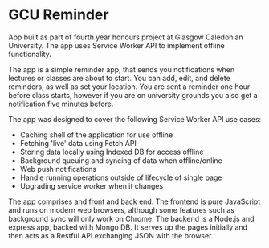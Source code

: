 # GCU Reminder

App built as part of fourth year honours project at Glasgow Caledonian University. The app uses Service Worker API to implement offline functionality.

The app is a simple reminder app, that sends you notifications when lectures or classes are about to start. You can add, edit, and delete reminders, as well as set your location. You are sent a reminder one hour before class starts, however if you are on university grounds you also get a notification five minutes before.

The app was designed to cover the following Service Worker API use cases:

* Caching shell of the application for use offline
* Fetching 'live' data using Fetch API
* Storing data locally using Indexed DB for access offline
* Background queuing and syncing of data when offline/online
* Web push notifications
* Handle running operations outside of lifecycle of single page
* Upgrading service worker when it changes

The app comprises and front and back end. The frontend is pure JavaScript and runs on modern web browsers, although some features such as background sync will only work on Chrome. The backend is a Node.js and express app, backed with Mongo DB. It serves up the pages initially and then acts as a Restful API exchanging JSON with the browser.
